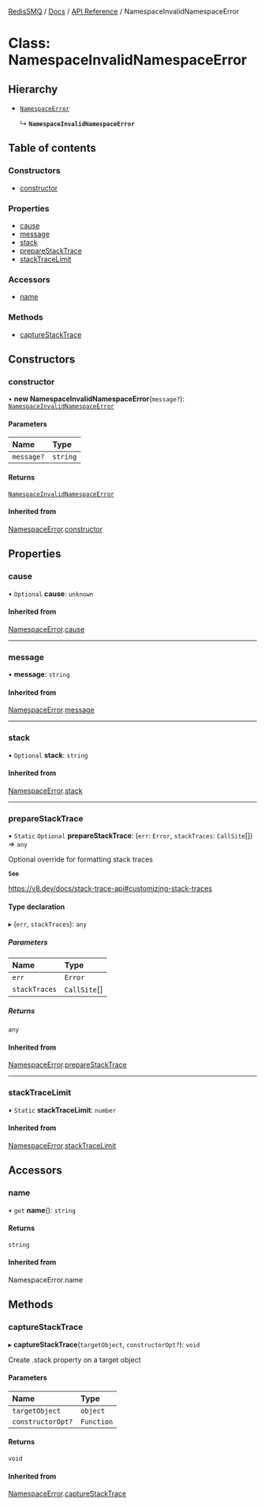 [RedisSMQ](../../../README.md) / [Docs](../../README.md) / [API Reference](../README.md) / NamespaceInvalidNamespaceError

# Class: NamespaceInvalidNamespaceError

## Hierarchy

- [`NamespaceError`](NamespaceError.md)

  ↳ **`NamespaceInvalidNamespaceError`**

## Table of contents

### Constructors

- [constructor](NamespaceInvalidNamespaceError.md#constructor)

### Properties

- [cause](NamespaceInvalidNamespaceError.md#cause)
- [message](NamespaceInvalidNamespaceError.md#message)
- [stack](NamespaceInvalidNamespaceError.md#stack)
- [prepareStackTrace](NamespaceInvalidNamespaceError.md#preparestacktrace)
- [stackTraceLimit](NamespaceInvalidNamespaceError.md#stacktracelimit)

### Accessors

- [name](NamespaceInvalidNamespaceError.md#name)

### Methods

- [captureStackTrace](NamespaceInvalidNamespaceError.md#capturestacktrace)

## Constructors

### constructor

• **new NamespaceInvalidNamespaceError**(`message?`): [`NamespaceInvalidNamespaceError`](NamespaceInvalidNamespaceError.md)

#### Parameters

| Name | Type |
| :------ | :------ |
| `message?` | `string` |

#### Returns

[`NamespaceInvalidNamespaceError`](NamespaceInvalidNamespaceError.md)

#### Inherited from

[NamespaceError](NamespaceError.md).[constructor](NamespaceError.md#constructor)

## Properties

### cause

• `Optional` **cause**: `unknown`

#### Inherited from

[NamespaceError](NamespaceError.md).[cause](NamespaceError.md#cause)

___

### message

• **message**: `string`

#### Inherited from

[NamespaceError](NamespaceError.md).[message](NamespaceError.md#message)

___

### stack

• `Optional` **stack**: `string`

#### Inherited from

[NamespaceError](NamespaceError.md).[stack](NamespaceError.md#stack)

___

### prepareStackTrace

▪ `Static` `Optional` **prepareStackTrace**: (`err`: `Error`, `stackTraces`: `CallSite`[]) => `any`

Optional override for formatting stack traces

**`See`**

https://v8.dev/docs/stack-trace-api#customizing-stack-traces

#### Type declaration

▸ (`err`, `stackTraces`): `any`

##### Parameters

| Name | Type |
| :------ | :------ |
| `err` | `Error` |
| `stackTraces` | `CallSite`[] |

##### Returns

`any`

#### Inherited from

[NamespaceError](NamespaceError.md).[prepareStackTrace](NamespaceError.md#preparestacktrace)

___

### stackTraceLimit

▪ `Static` **stackTraceLimit**: `number`

#### Inherited from

[NamespaceError](NamespaceError.md).[stackTraceLimit](NamespaceError.md#stacktracelimit)

## Accessors

### name

• `get` **name**(): `string`

#### Returns

`string`

#### Inherited from

NamespaceError.name

## Methods

### captureStackTrace

▸ **captureStackTrace**(`targetObject`, `constructorOpt?`): `void`

Create .stack property on a target object

#### Parameters

| Name | Type |
| :------ | :------ |
| `targetObject` | `object` |
| `constructorOpt?` | `Function` |

#### Returns

`void`

#### Inherited from

[NamespaceError](NamespaceError.md).[captureStackTrace](NamespaceError.md#capturestacktrace)
